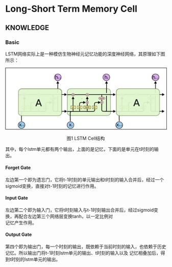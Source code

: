 # Long-Short Term Memory Cell
## KNOWLEDGE
### Basic
LSTM网络实际上是一种模仿生物神经元记忆功能的深度神经网络，其原理如下图所示：
<div align="center">
<img style="flex-grow:1; flex-shrink:1; border: 1px solid black;" src="./lstmcell.png" width="900" alt="cluster" />
</div>
<p align="center">图1 LSTM Cell结构</p>
其中，每个lstm单元都有两个输出，上面的是记忆，下面的是单元在t时刻的输出。  

#### Forget Gate
左边第一个即为遗忘门，它将t-1时刻的单元输出和t时刻的输入合并后，经过一个sigmoid变换，直接对t-1时刻的记忆进行作用。
#### Input Gate
左边第二个即为输入门，它将t时刻输入与t-1时刻输出合并后，经过sigmoid变换，再配合左边第三个网络层变换tanh，以一定比例对  
记忆产生作用。
#### Output Gate
第四个即为输出门，每一个时刻的输出，既依赖于当前时刻的输入，也依赖于历史记忆。所以输出门将t-1时刻lstm单元的输出、t时刻的输入以及
记忆相叠加后，得到t时刻的lstm单元的输出。
  
 

